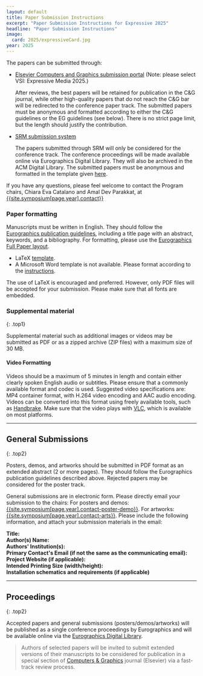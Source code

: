 ```yaml
---
layout: default
title: Paper Submission Instructions
excerpt: "Paper Submission Instructions for Expressive 2025"
headline: "Paper Submission Instructions"
image:
  card: 2025/expressiveCard.jpg
year: 2025
---
```


The papers can be submitted through:

* [Elsevier Computers and Graphics submission portal](https://www.editorialmanager.com/cag/default.aspx) (Note: please select VSI: Expressive Media 2025.) 

    After reviews, the best papers will be retained for publication in the C&G journal, while other high-quality papers that do not reach the C&G bar will be redirected to the conference paper track. The submitted papers must be anonymous and formatted according to either the C&G guidelines or the EG guidelines (see below). There is no strict page limit, but the length should justify the contribution. 
* [SRM submission system](https://srmv2.eg.org/COMFy/Conference/Expressive_WICED_2025) 
    
    The papers submitted through SRM will only be considered for the conference track. The conference proceedings will be made available online via  Eurographics Digital Library. They will also be archived in the  ACM Digital Library. The submitted papers must be anonymous and formatted in the template given [here](https://srmv2.eg.org/COMFy/Conference/Expressive_WICED_2025/GetConferenceFile?fileID=17039).

If you have any questions, please feel welcome to contact the Program chairs, Chiara Eva Catalano and Amal Dev Parakkat, at [{{site.symposium[page.year].contact}}](mailto:{{site.symposium[page.year].contact}})

### Paper formatting

Manuscripts must be written in English. They should follow the [Eurographics publication guidelines](https://www.eurographics2019.it/index.php/for-submitters/full-papers/), including a title page with an abstract, keywords, and a bibliography. For formatting, please use the [Eurographics Full Paper layout](https://srmv2.eg.org/COMFy/Conference/EG_2025/Instruction).

* LaTeX [template](https://srmv2.eg.org/COMFy/Conference/EG_2025/GetConferenceFile?fileID=8929).
* A Microsoft Word template is not available.  Please format according to the [instructions](https://srmv2.eg.org/COMFy/Conference/EG_2025/Instruction).

The use of LaTeX is encouraged and preferred. However, only PDF files will be accepted for your submission. Please make sure that all fonts are embedded.

### Supplemental material
{: .top1}

Supplemental material such as additional images or videos may be submitted as PDF or as a zipped archive (ZIP files) with a maximum size of 30 MB.

#### Video Formatting

Videos should be a maximum of 5 minutes in length and contain either clearly spoken English audio or subtitles. Please ensure that a commonly available format and codec is used. Suggested video specifications are: MP4 container format, with H.264 video encoding and AAC audio encoding. Videos can be converted into this format using freely available tools, such as [Handbrake](https://handbrake.fr/). Make sure that the video plays with [VLC](https://www.videolan.org/vlc/), which is available on most platforms.

---

## General Submissions
{: .top2}

Posters, demos, and artworks should be submitted in PDF format as an extended abstract (2 or more pages). They should follow the Eurographics publication guidelines described above. Rejected papers may be considered for the poster track.

General submissions are in electronic form. Please directly email your submission to the chairs: For posters and demos: [{{site.symposium[page.year].contact-poster-demo}}](mailto:{{site.symposium[page.year].contact-poster-demo}}). For artworks: [{{site.symposium[page.year].contact-arts}}](mailto:{{site.symposium[page.year].contact-arts}}). Please include the following information, and attach your submission materials in the email:

**Title: <br/>
Author(s) Name:<br/>
Authors' Institution(s):<br/>
Primary Contact's Email (if not the same as the communicating email):<br/>
Project Website (if applicable):<br/>
Intended Printing Size (width/height):<br/>
Installation schematics and requirements (if applicable)**

---

## Proceedings
{: .top2}

Accepted papers and general submissions (posters/demos/artworks) will be published as a single conference proceedings by Eurographics and will be available online via the [Eurographics Digital Library](https://diglib.eg.org/).

> Authors of selected papers will be invited to submit extended versions of their manuscripts to be considered for publication in a special section of [Computers & Graphics](https://www.journals.elsevier.com/computers-and-graphics/) journal (Elsevier) via a fast-track review process.

